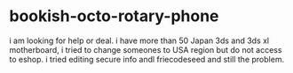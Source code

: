 # bookish-octo-rotary-phone
i am looking for help or deal.  i have more than 50 Japan 3ds and 3ds xl motherboard, i tried to change someones to USA region but do not access to eshop. i tried editing  secure info andl friecodeseed and still the problem.
